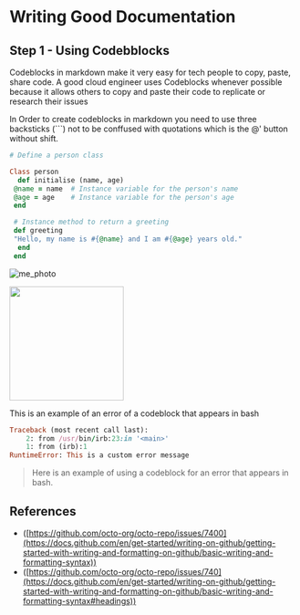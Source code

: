 # Writing Good Documentation

## Step 1 - Using Codebblocks


Codeblocks in markdown make it very easy for tech people to copy, paste, share code.
A good cloud engineer uses Codeblocks whenever possible because it allows others to copy and paste their code to replicate or research their issues



In Order to create codeblocks in markdown you need to use three backsticks (```) not to be conffused with quotations which is the @' button without shift. 

``` ruby
# Define a person class

Class person
  def initialise (name, age)
 @name = name  # Instance variable for the person's name
 @age = age    # Instance variable for the person's age
 end

 # Instance method to return a greeting
 def greeting
 "Hello, my name is #{@name} and I am #{@age} years old."
  end
 end
```
![me_photo](https://github.com/user-attachments/assets/b7c6159d-eee6-477b-a235-62187fb86e10)

<img width="200px" src="https://github.com/user-attachments/assets/b7c6159d-eee6-477b-a235-62187fb86e10" />

This is an example of an error of a codeblock that appears in bash

``` ruby
Traceback (most recent call last):
    2: from /usr/bin/irb:23:in '<main>'
    1: from (irb):1
RuntimeError: This is a custom error message
```

> Here is an example of using a codeblock for an error that appears in bash.

## References

- ([https://github.com/octo-org/octo-repo/issues/7400](https://docs.github.com/en/get-started/writing-on-github/getting-started-with-writing-and-formatting-on-github/basic-writing-and-formatting-syntax))
- ([https://github.com/octo-org/octo-repo/issues/740](https://docs.github.com/en/get-started/writing-on-github/getting-started-with-writing-and-formatting-on-github/basic-writing-and-formatting-syntax#headings))

